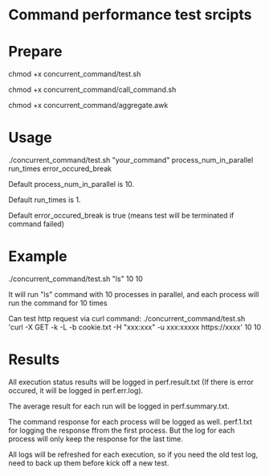 # Command performance test srcipts


# Prepare
chmod +x concurrent_command/test.sh

chmod +x concurrent_command/call_command.sh

chmod +x concurrent_command/aggregate.awk

# Usage

./concurrent_command/test.sh "your_command" process_num_in_parallel run_times error_occured_break

Default process_num_in_parallel is 10.

Default run_times is 1.

Default error_occured_break is true (means test will be terminated if command failed)

# Example

./concurrent_command/test.sh "ls" 10 10

It will run "ls" command with 10 processes in parallel, and each process will run the command for 10 times

Can test http request via curl command:
./concurrent_command/test.sh 'curl -X GET -k -L -b cookie.txt -H  "xxx:xxx" -u xxx:xxxxx https://xxxx' 10 10


# Results

All execution status results will be logged in perf.result.txt (If there is error occured, it will be logged in perf.err.log).

The average result for each run will be logged in perf.summary.txt.

The command response for each process will be logged as well. 
perf.1.txt for logging the response ffrom the first process.
But the log for each process will only keep the response for the last time.

All logs will be refreshed for each execution, so if you need the old test log, need to back up them before kick off a new test.

